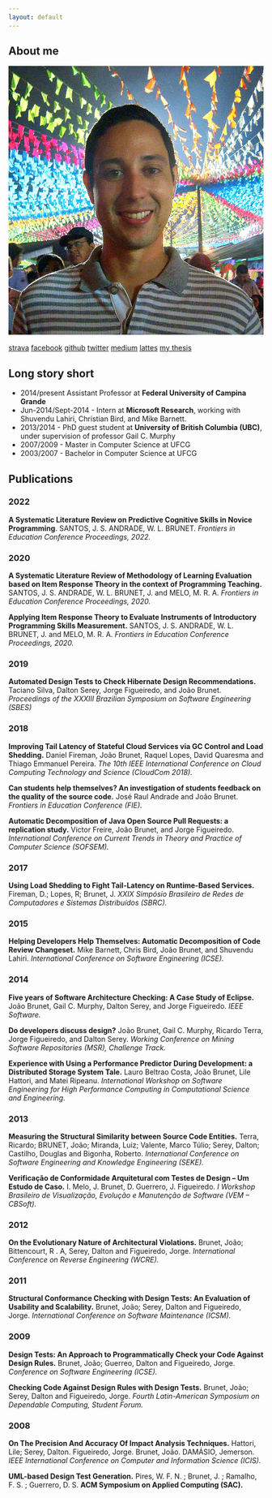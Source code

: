 ```yaml
---
layout: default
---
```


## About me

<img class="profile-picture" src="profile.png">

[strava](https://www.strava.com/athletes/1313577) [facebook](https://www.facebook.com/joaoarthurbm) 
[github](https://www.github.com/joaoarthurbm) [twitter](https://www.twitter.com/joaobrunet) [medium](https://medium.com/@joaoarthurbm) [lattes](http://lattes.cnpq.br/7892247821251194)
[my thesis](https://drive.google.com/open?id=0B92pxJmC9mzjdzFyRV9NZ3lETlpMbkdZa2t0Z1FBX19GWjhr)

## Long story short

* 2014/present Assistant Professor at **Federal University of Campina Grande**
* Jun-2014/Sept-2014 - Intern at **Microsoft Research**, working with Shuvendu Lahiri, Christian Bird, and Mike Barnett.
* 2013/2014 - PhD guest student at **University of British Columbia (UBC)**, under supervision of professor Gail C. Murphy
* 2007/2009 - Master in Computer Science at UFCG
* 2003/2007 - Bachelor in Computer Science at UFCG

## Publications

### 2022

**A Systematic Literature Review on Predictive Cognitive Skills in Novice Programming**. SANTOS, J. S. ANDRADE, W. L.  BRUNET. *Frontiers in Education Conference Proceedings, 2022.*

### 2020

**A Systematic Literature Review of Methodology of Learning Evaluation based on Item Response Theory in the context of Programming Teaching.** SANTOS, J. S. ANDRADE, W. L.  BRUNET, J. and MELO, M. R. A. *Frontiers in Education Conference Proceedings, 2020.*

**Applying Item Response Theory to Evaluate Instruments of Introductory Programming Skills Measurement.** SANTOS, J. S. ANDRADE, W. L. BRUNET, J. and MELO, M. R. A. *Frontiers in Education Conference Proceedings, 2020.*

### 2019

**Automated Design Tests to
Check Hibernate Design Recommendations.** Taciano Silva, Dalton Serey, Jorge
Figueiredo, and João Brunet. *Proceedings of the XXXIII Brazilian Symposium on Software Engineering (SBES)*

### 2018

**Improving Tail Latency of Stateful Cloud Services via GC Control and Load Shedding.**
Daniel Fireman, João Brunet, Raquel Lopes, David Quaresma and  Thiago Emmanuel Pereira.
*The 10th IEEE International Conference on Cloud Computing Technology and Science (CloudCom 2018).*

**Can students help themselves? An investigation of students feedback on the quality of the source code.**
José Raul Andrade and João Brunet. 
*Frontiers in Education Conference (FIE).*

**Automatic Decomposition of Java Open Source Pull Requests: a replication study.** 
Victor Freire, João Brunet, and Jorge Figueiredo.
*International Conference on Current Trends in Theory and Practice of Computer Science (SOFSEM).*

### 2017

**Using Load Shedding to Fight Tail-Latency on Runtime-Based Services.**
Fireman, D.; Lopes, R; Brunet, J.
*XXIX Simpósio Brasileiro de Redes de Computadores e Sistemas Distribuídos (SBRC).*

### 2015

**Helping Developers Help Themselves: Automatic Decomposition of Code Review Changeset.** Mike Barnett, Chris Bird, João Brunet, and Shuvendu Lahiri.
*International Conference on Software Engineering (ICSE).*

### 2014

**Five years of Software Architecture Checking: A Case Study of Eclipse.** João Brunet, Gail C. Murphy, Dalton Serey, and Jorge Figueiredo.
*IEEE Software.*

**Do developers discuss design?**
João Brunet, Gail C. Murphy, Ricardo Terra, Jorge Figueiredo, and Dalton Serey.
*Working Conference on Mining Software Repositories (MSR), Challenge Track.*

**Experience with Using a Performance Predictor During Development: a Distributed Storage System Tale.**
Lauro Beltrao Costa, João Brunet, Lile Hattori, and Matei Ripeanu.
*International Workshop on Software Engineering for High Performance Computing in Computational Science and Engineering.*


### 2013

**Measuring the Structural Similarity between Source Code Entities.**
Terra, Ricardo; BRUNET, João; Miranda, Luiz; Valente, Marco Túlio; Serey, Dalton; Castilho, Douglas and Bigonha, Roberto.
*International Conference on Software Engineering and Knowledge Engineering (SEKE).*

**Verificação de Conformidade Arquitetural com Testes de Design – Um Estudo de Caso.**
I. Melo, J. Brunet, D. Guerrero, J. Figueiredo. 
*I Workshop Brasileiro de Visualização, Evolução e Manutenção de Software (VEM – CBSoft).*

### 2012

**On the Evolutionary Nature of Architectural Violations.**
Brunet, João; Bittencourt, R . A, Serey, Dalton and Figueiredo, Jorge.
*International Conference on Reverse Engineering (WCRE).*

### 2011

**Structural Conformance Checking with Design Tests: An Evaluation of Usability and Scalability.**
Brunet, João; Serey, Dalton and Figueiredo, Jorge.
*International Conference on Software Maintenance (ICSM).*

### 2009
**Design Tests: An Approach to Programmatically Check your Code Against Design Rules.**
Brunet, João; Guerreo, Dalton and Figueiredo, Jorge. 
*Conference on Software Engineering (ICSE).*

**Checking Code Against Design Rules with Design Tests.**
Brunet, João; Serey, Dalton and Figueiredo, Jorge. 
*Fourth Latin-American Symposium on Dependable Computing, Student Forum.*

### 2008
**On The Precision And Accuracy Of Impact Analysis Techniques.**
Hattori, Lile; Serey, Dalton. Figueiredo, Jorge. Brunet, João. DAMÁSIO, Jemerson. 
*IEEE International Conference on Computer and Information Science (ICIS).*

**UML-based Design Test Generation.**
Pires, W. F. N. ; Brunet, J. ; Ramalho, F. S. ; Guerrero, D. S. 
**ACM Symposium on Applied Computing (SAC).**
